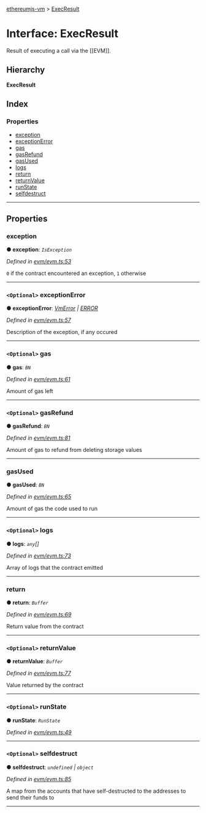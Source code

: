 [ethereumjs-vm](../README.md) > [ExecResult](../interfaces/execresult.md)

# Interface: ExecResult

Result of executing a call via the \[\[EVM\]\].

## Hierarchy

**ExecResult**

## Index

### Properties

* [exception](execresult.md#exception)
* [exceptionError](execresult.md#exceptionerror)
* [gas](execresult.md#gas)
* [gasRefund](execresult.md#gasrefund)
* [gasUsed](execresult.md#gasused)
* [logs](execresult.md#logs)
* [return](execresult.md#return)
* [returnValue](execresult.md#returnvalue)
* [runState](execresult.md#runstate)
* [selfdestruct](execresult.md#selfdestruct)

---

## Properties

<a id="exception"></a>

###  exception

**● exception**: *`IsException`*

*Defined in [evm/evm.ts:53](https://github.com/ethereumjs/ethereumjs-vm/blob/3e1633c/lib/evm/evm.ts#L53)*

`0` if the contract encountered an exception, `1` otherwise

___
<a id="exceptionerror"></a>

### `<Optional>` exceptionError

**● exceptionError**: *[VmError](../classes/vmerror.md) \| [ERROR](../enums/error.md)*

*Defined in [evm/evm.ts:57](https://github.com/ethereumjs/ethereumjs-vm/blob/3e1633c/lib/evm/evm.ts#L57)*

Description of the exception, if any occured

___
<a id="gas"></a>

### `<Optional>` gas

**● gas**: *`BN`*

*Defined in [evm/evm.ts:61](https://github.com/ethereumjs/ethereumjs-vm/blob/3e1633c/lib/evm/evm.ts#L61)*

Amount of gas left

___
<a id="gasrefund"></a>

### `<Optional>` gasRefund

**● gasRefund**: *`BN`*

*Defined in [evm/evm.ts:81](https://github.com/ethereumjs/ethereumjs-vm/blob/3e1633c/lib/evm/evm.ts#L81)*

Amount of gas to refund from deleting storage values

___
<a id="gasused"></a>

###  gasUsed

**● gasUsed**: *`BN`*

*Defined in [evm/evm.ts:65](https://github.com/ethereumjs/ethereumjs-vm/blob/3e1633c/lib/evm/evm.ts#L65)*

Amount of gas the code used to run

___
<a id="logs"></a>

### `<Optional>` logs

**● logs**: *`any`[]*

*Defined in [evm/evm.ts:73](https://github.com/ethereumjs/ethereumjs-vm/blob/3e1633c/lib/evm/evm.ts#L73)*

Array of logs that the contract emitted

___
<a id="return"></a>

###  return

**● return**: *`Buffer`*

*Defined in [evm/evm.ts:69](https://github.com/ethereumjs/ethereumjs-vm/blob/3e1633c/lib/evm/evm.ts#L69)*

Return value from the contract

___
<a id="returnvalue"></a>

### `<Optional>` returnValue

**● returnValue**: *`Buffer`*

*Defined in [evm/evm.ts:77](https://github.com/ethereumjs/ethereumjs-vm/blob/3e1633c/lib/evm/evm.ts#L77)*

Value returned by the contract

___
<a id="runstate"></a>

### `<Optional>` runState

**● runState**: *`RunState`*

*Defined in [evm/evm.ts:49](https://github.com/ethereumjs/ethereumjs-vm/blob/3e1633c/lib/evm/evm.ts#L49)*

___
<a id="selfdestruct"></a>

### `<Optional>` selfdestruct

**● selfdestruct**: *`undefined` \| `object`*

*Defined in [evm/evm.ts:85](https://github.com/ethereumjs/ethereumjs-vm/blob/3e1633c/lib/evm/evm.ts#L85)*

A map from the accounts that have self-destructed to the addresses to send their funds to

___

